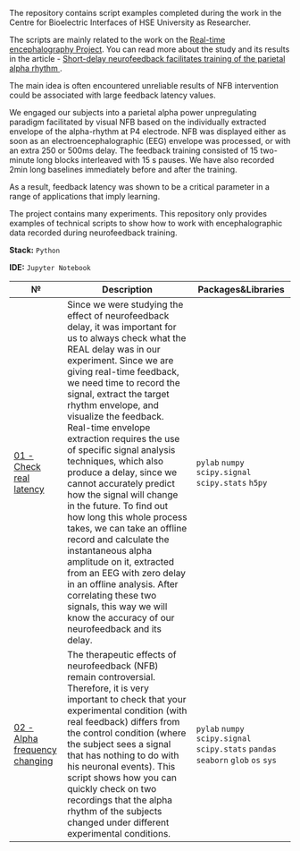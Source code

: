 The repository contains script examples completed during the work in the Centre for Bioelectric Interfaces of HSE University as Researcher. 

The scripts are mainly related to the work on the [Real-time encephalography Project](https://bioelectric.hse.ru/en/real_time_encephalography). You can read more about the study and its results in the article - [Short-delay neurofeedback facilitates training of the parietal alpha rhythm
](https://iopscience.iop.org/article/10.1088/1741-2552/abc8d7/meta?casa_token=1bC6CorvnqgAAAAA:vfcz9YIFVDAMUn-nZlbko1jsE4dao-l8EuzewnpLGn1s82AqRSmNVjpg1kbL9vEaIwQEKkL65SE-6UM).


The main idea is often encountered unreliable results of NFB intervention could be associated with large feedback latency values.

We engaged our subjects into a parietal alpha power unpregulating paradigm facilitated by visual NFB based on the individually extracted envelope of the alpha-rhythm at P4 electrode. NFB was displayed either as soon as an electroencephalographic (EEG) envelope was processed, or with an extra 250 or 500ms delay. The feedback training consisted of 15 two-minute long blocks interleaved with 15 s pauses. We have also recorded 2min long baselines immediately before and after the training.

As a result, feedback latency was shown to be a critical parameter in a range of applications that imply learning. 


The project contains many experiments. This repository only provides examples of technical scripts to show how to work with encephalographic data recorded during neurofeedback training.

**Stack:** `Python`

**IDE:** `Jupyter Notebook`


| № |Description | Packages&Libraries|
| ------------------------ | ----------- | ---------- | 
| [01 - Check real latency](https://github.com/belinskayaA/low-latency-nfb/blob/eaddb0e7da43b7b66edbfbe029088bc47aa67042/Check_real_latency.ipynb) | Since we were studying the effect of neurofeedback delay, it was important for us to always check what the REAL delay was in our experiment. Since we are giving real-time feedback, we need time to record the signal, extract the target rhythm envelope, and visualize the feedback. Real-time envelope extraction requires the use of specific signal analysis techniques, which also produce a delay, since we cannot accurately predict how the signal will change in the future. To find out how long this whole process takes, we can take an offline record and calculate the instantaneous alpha amplitude on it, extracted from an EEG with zero delay in an offline analysis. After correlating these two signals, this way we will know the accuracy of our neurofeedback and its delay. | `pylab` `numpy` `scipy.signal` `scipy.stats` `h5py` |
| [02 - Alpha frequency changing  ](https://github.com/belinskayaA/low-latency-nfb/blob/591a6bac263c3e249136aeb46734d09fb3418112/Alpha_frequency_changing.ipynb) | The therapeutic effects of neurofeedback (NFB) remain controversial. Therefore, it is very important to check that your experimental condition (with real feedback) differs from the control condition (where the subject sees a signal that has nothing to do with his neuronal events). This script shows how you can quickly check on two recordings that the alpha rhythm of the subjects changed under different experimental conditions. | `pylab` `numpy` `scipy.signal` `scipy.stats` `pandas` `seaborn` `glob` `os` `sys`|

